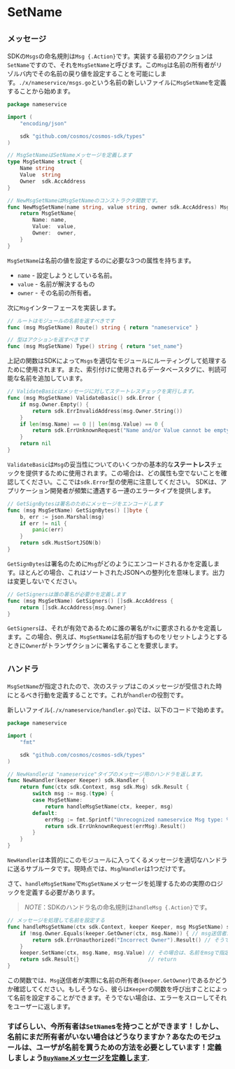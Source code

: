 # SetName

## `メッセージ`

SDKの`Msgs`の命名規則は`Msg {.Action}`です。実装する最初のアクションは`SetName`ですので、それを`MsgSetName`と呼びます。この`Msg`は名前の所有者がリゾルバ内でその名前の戻り値を設定することを可能にします。`./x/nameservice/msgs.go`という名前の新しいファイルに`MsgSetName`を定義することから始めます。

```go
package nameservice

import (
	"encoding/json"

	sdk "github.com/cosmos/cosmos-sdk/types"
)

// MsgSetNameはSetNameメッセージを定義します
type MsgSetName struct {
	Name string
	Value  string
	Owner  sdk.AccAddress
}

// NewMsgSetNameはMsgSetNameのコンストラクタ関数です。
func NewMsgSetName(name string, value string, owner sdk.AccAddress) MsgSetName {
	return MsgSetName{
		Name: name,
		Value:  value,
		Owner:  owner,
	}
}
```

`MsgSetName`は名前の値を設定するのに必要な3つの属性を持ちます。

 - `name` - 設定しようとしている名前。
 - `value` - 名前が解決するもの
 - `owner` - その名前の所有者。

次に`Msg`インターフェースを実装します。

```go
// ルートはモジュールの名前を返すべきです
func (msg MsgSetName) Route() string { return "nameservice" }

// 型はアクションを返すべきです
func (msg MsgSetName) Type() string { return "set_name"}
```

上記の関数はSDKによって`Msgs`を適切なモジュールにルーティングして処理するために使用されます。また、索引付けに使用されるデータベースタグに、判読可能な名前を追加しています。

```go
// ValidateBasicはメッセージに対してステートレスチェックを実行します。
func (msg MsgSetName) ValidateBasic() sdk.Error {
	if msg.Owner.Empty() {
		return sdk.ErrInvalidAddress(msg.Owner.String())
	}
	if len(msg.Name) == 0 || len(msg.Value) == 0 {
		return sdk.ErrUnknownRequest("Name and/or Value cannot be empty")
	}
	return nil
}
```

`ValidateBasic`は`Msg`の妥当性についてのいくつかの基本的な**ステートレス**チェックを提供するために使用されます。この場合は、どの属性も空でないことを確認してください。ここでは`sdk.Error`型の使用に注意してください。 SDKは、アプリケーション開発者が頻繁に遭遇する一連のエラータイプを提供します。

```go
// GetSignBytesは署名のためにメッセージをエンコードします
func (msg MsgSetName) GetSignBytes() []byte {
	b, err := json.Marshal(msg)
	if err != nil {
		panic(err)
	}
	return sdk.MustSortJSON(b)
}
```

`GetSignBytes`は署名のために`Msg`がどのようにエンコードされるかを定義します。ほとんどの場合、これはソートされたJSONへの整列化を意味します。出力は変更しないでください。

```go
// GetSignersは誰の署名が必要かを定義します
func (msg MsgSetName) GetSigners() []sdk.AccAddress {
	return []sdk.AccAddress{msg.Owner}
}
```

`GetSigners`は、それが有効であるために誰の署名が`Tx`に要求されるかを定義します。この場合、例えば、`MsgSetName`は名前が指すものをリセットしようとするときに`Owner`がトランザクションに署名することを要求します。

## `ハンドラ`

`MsgSetName`が指定されたので、次のステップはこのメッセージが受信された時にとるべき行動を定義することです。これが`handler`の役割です。

新しいファイル(`./x/nameservice/handler.go`)では、以下のコードで始めます。

```go
package nameservice

import (
	"fmt"

	sdk "github.com/cosmos/cosmos-sdk/types"
)

// NewHandlerは "nameservice"タイプのメッセージ用のハンドラを返します。
func NewHandler(keeper Keeper) sdk.Handler {
	return func(ctx sdk.Context, msg sdk.Msg) sdk.Result {
		switch msg := msg.(type) {
		case MsgSetName:
			return handleMsgSetName(ctx, keeper, msg)
		default:
			errMsg := fmt.Sprintf("Unrecognized nameservice Msg type: %v", msg.Type())
			return sdk.ErrUnknownRequest(errMsg).Result()
		}
	}
}
```

`NewHandler`は本質的にこのモジュールに入ってくるメッセージを適切なハンドラに送るサブルータです。現時点では、`Msg`/`Handler`は1つだけです。

さて、`handleMsgSetName`で`MsgSetName`メッセージを処理するための実際のロジックを定義する必要があります。

> _*NOTE*_：SDKのハンドラ名の命名規則は`handleMsg {.Action}`です。

```go
// メッセージを処理して名前を設定する
func handleMsgSetName(ctx sdk.Context, keeper Keeper, msg MsgSetName) sdk.Result {
	if !msg.Owner.Equals(keeper.GetOwner(ctx, msg.Name)) { // msg送信者が現在の所有者と同じかどうかを確認します
		return sdk.ErrUnauthorized("Incorrect Owner").Result() // そうでなければ、エラーを投げます
	}
	keeper.SetName(ctx, msg.Name, msg.Value) // その場合は、名前をmsgで指定された値に設定してください。
	return sdk.Result{}                      // return
}
```

この関数では、`Msg`送信者が実際に名前の所有者(`keeper.GetOwner`)であるかどうか確認してください。もしそうなら、彼らは`Keeper`の関数を呼び出すことによって名前を設定することができます。そうでない場合は、エラーをスローしてそれをユーザーに返します。

### すばらしい、今所有者は`SetName`sを持つことができます！しかし、名前にまだ所有者がいない場合はどうなりますか？あなたのモジュールは、ユーザが名前を買うための方法を必要としています！定義しましょう[`BuyName`メッセージを定義します](./07_buy-name.md).
